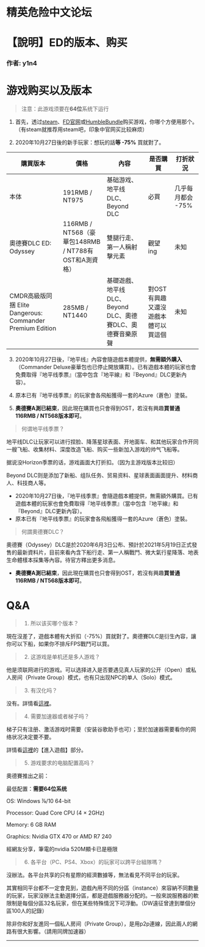 




精英危险中文论坛
=========







 




# 【說明】ED的版本、购买





### 作者: y1n4



游戏购买以及版本
========



> 注意：此游戏须要在**64位**系统下运行
> 
> 


1. 首先，透过[steam](https://store.steampowered.com/app/359320/Elite_Dangerous/)、[FD官网](https://www.frontierstore.net/games/elite-dangerous-cat.html)或[HumbleBundle](https://www.humblebundle.com/store/elite-dangerous-commander-deluxe-edition)购买游戏，你哪个方便用那个。（有steam就推荐用steam吧，印象中官网买比较麻烦）


2. 2020年10月27日後的新手玩家：想玩的話**等 -75%** 買就對了。



| 購買版本 | 價格 | 內容 | 是否購買 | 打折狀況 |
| --- | --- | --- | --- | --- |
| 本体 | 191RMB / NT975 | 基础游戏、地平线DLC、Beyond DLC | 必買 | 几乎每月都会 -75% |
| 奧德賽DLC ED: Odyssey | 116RMB / NT568（豪華包148RMB / NT788有OST和A測資格） | 雙腿行走、第一人稱射擊元素 | 觀望ing | 未知 |
| CMDR高級版同捆 Elite Dangerous: Commander Premium Edition | 285MB / NT1440 | 基礎遊戲、地平线DLC、Beyond DLC、奧德賽DLC、奧德賽音樂原聲 | 對OST有興趣又還沒遊戲本體可以買這個 | 未知 |


3. 2020年10月27日後，『地平线』內容會隨遊戲本體提供，**無需額外購入**（Commander Deluxe豪華包也已停止開放購買）。已有遊戲本體的玩家也會免費取得『地平线季票』（當中包含『地平線』和『Beyond』DLC更新內容）。


4. 原本已有『地平线季票』的玩家會各飛船獲得一套的Azure（蒼色）塗裝。


5. **奧德賽A測已結束**，因此現在購買也只會得到OST，若沒有興趣**買普通116RMB / NT568版本即可**。





> 何谓地平线季票？
> 
>  


地平线DLC让玩家可以进行捏脸、降落星球表面、开地面车、和其他玩家合作开同一艘飞船、收集材料、深度改造飞船、购买一些新加入游戏的帅气飞船等。   

据说没Horizon季票的话，游戏画面大打折扣。（因为主游戏版本比较旧）   

Beyond DLC则是添加了新船、组队任务、贸易资料、星球表面画面提升、材料商人、科技商人等。


* 2020年10月27日後，『地平线季票』會隨遊戲本體提供，無需額外購買。已有遊戲本體的玩家也會免費取得『地平线季票』（當中包含『地平線』和『Beyond』DLC更新內容）。
* 原本已有『地平线季票』的玩家會各飛船獲得一套的Azure（蒼色）塗裝。



> 何謂奧德賽DLC？
> 
> 


奧德賽（Odyssey）DLC是於2020年6月3日公布、預計於2021年5月19日正式發售的最新資料片，目前來看內含下船行走、第一人稱戰鬥、微大氣行星降落、地表生命體樣本採集等內容。待官方釋出更多消息。


* **奧德賽A測已結束**，因此現在購買也只會得到OST，若沒有興趣**買普通116RMB / NT568版本即可**。


Q&A
===



> 1. 所以该买哪个版本？
> 


現在沒差了，遊戲本體有大折扣（-75%）買就對了。奧德賽DLC是衍生內容，讓你可以下船，如果你不排斥FPS戰鬥可以買。



> 2. 这游戏是单机还是多人游戏？
> 


他是须联网进行的游戏。可以选择进入是否要遇见真人玩家的公开（Open）或私人房间（Private Group）模式，也有只出现NPC的单人（Solo）模式。



> 3. 有汉化吗？
> 


没有。詳情看[這裡](https://forum.elitedanger.cn/d/585-ed)。



> 4. 需要加速器或者梯子吗？
> 


梯子只有注册、激活游戏时需要（安装谷歌助手也可）；至於加速器需要看你的网络状况决定要不要。  

詳情看[這裡](https://forum.elitedanger.cn/d/167)的【進入遊戲】部分。



> 5. 游戏要求的电脑配置高吗？
> 


奧德賽推出之前：  

最低配置：**需要64位系统**   

OS: Windows ⅞/10 64-bit   

Processor: Quad Core CPU (4 × 2GHz)   

Memory: 6 GB RAM   

Graphics: Nvidia GTX 470 or AMD R7 240  

經網友分享，筆電的nvidia 520M顯卡已是極限



> 6. 各平台（PC、PS4、Xbox）的玩家可以跨平台組隊嗎？
> 


沒辦法。各平台共享的只有星際的經濟數據等，無法看見不同平台的玩家。   

其實相同平台都不一定會見到，遊戲內用不同的分區（instance）來容納不同數量的玩家，玩家沒辦法主動選擇分區，都是遊戲服務器分配的。一般來說服務器的軟限制是每個分區32名玩家，但在某些特殊情況下可浮動。（DW遠征曾達到單個分區100人的記錄）  

除非你和好友進同一個私人房间（Private Group），是用p2p連線，因此兩人的網路有很大影響。（請用同牌加速器）






---










